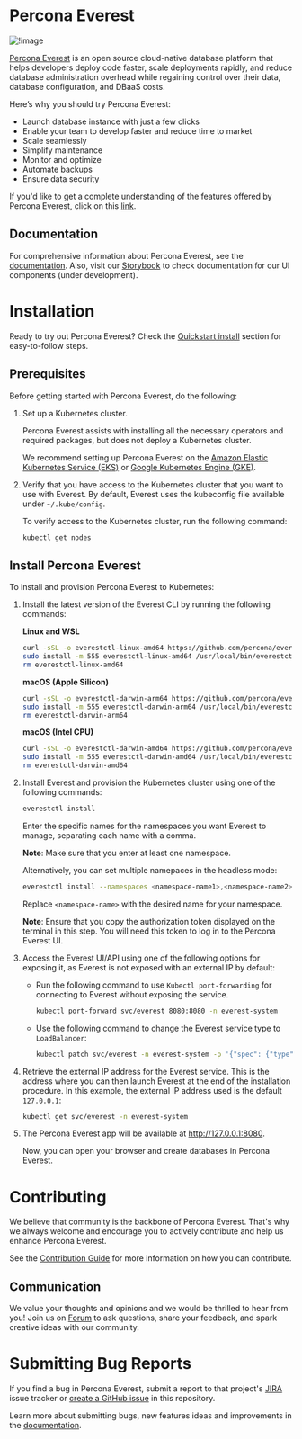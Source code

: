 # Percona Everest

![!image](logo.png)

[Percona Everest](https://docs.percona.com/everest/index.html) is an open source cloud-native database platform that helps developers deploy code faster, scale deployments rapidly, and reduce database administration overhead while regaining control over their data, database configuration, and DBaaS costs.

Here’s why you should try Percona Everest:

- Launch database instance with just a few clicks
- Enable your team to develop faster and reduce time to market
- Scale seamlessly
- Simplify maintenance
- Monitor and optimize
- Automate backups
- Ensure data security

If you'd like to get a complete understanding of the features offered by Percona Everest, click on this [link](https://percona.community/projects/everest/).

## Documentation

For comprehensive information about Percona Everest, see the [documentation](https://docs.percona.com/everest/index.html).
Also, visit our [Storybook](https://percona.github.io/everest/) to check documentation for our UI components (under development).

# Installation

Ready to try out Percona Everest? Check the [Quickstart install](https://docs.percona.com/everest/quickstart-guide/quick-install.html) section for easy-to-follow steps. 

## Prerequisites

Before getting started with Percona Everest, do the following:

1. Set up a Kubernetes cluster. 

    Percona Everest assists with installing all the necessary operators and required packages, but does not deploy a Kubernetes cluster.

    We recommend setting up Percona Everest on the [Amazon Elastic Kubernetes Service (EKS)](https://docs.percona.com/everest/quickstart-guide/eks.html) or [Google Kubernetes Engine (GKE)](https://docs.percona.com/everest/quickstart-guide/gke.html).

2. Verify that you have access to the Kubernetes cluster that you want to use with Everest. By default, Everest uses the kubeconfig file available under `~/.kube/config`. 

    To verify access to the Kubernetes cluster, run the following command:
   
    ```sh 
    kubectl get nodes
    ```

## Install Percona Everest

To install and provision Percona Everest to Kubernetes:


1. Install the latest version of the Everest CLI by running the following commands:

    **Linux and WSL**
        
    ```sh
    curl -sSL -o everestctl-linux-amd64 https://github.com/percona/everest/releases/latest/download/everestctl-linux-amd64
    sudo install -m 555 everestctl-linux-amd64 /usr/local/bin/everestctl
    rm everestctl-linux-amd64
    ```

    **macOS (Apple Silicon)**

    ```sh
    curl -sSL -o everestctl-darwin-arm64 https://github.com/percona/everest/releases/latest/download/everestctl-darwin-arm64
    sudo install -m 555 everestctl-darwin-arm64 /usr/local/bin/everestctl
    rm everestctl-darwin-arm64
    ```

    **macOS (Intel CPU)**

    ```sh
    curl -sSL -o everestctl-darwin-amd64 https://github.com/percona/everest/releases/latest/download/everestctl-darwin-amd64
    sudo install -m 555 everestctl-darwin-amd64 /usr/local/bin/everestctl
    rm everestctl-darwin-amd64
    ```

2. Install Everest and provision the Kubernetes cluster using one of the following commands:

    ```sh
    everestctl install
    ```

    Enter the specific names for the namespaces you want Everest to manage, separating each name with a comma.

    **Note**: Make sure that you enter at least one namespace.

    Alternatively, you can set multiple namepaces in the headless mode:

      ```sh
      everestctl install --namespaces <namespace-name1>,<namespace-name2> --operator.mongodb=true --operator.postgresql=true --operator.xtradb-cluster=true --skip-wizard
      ```
    
    Replace `<namespace-name>` with the desired name for your namespace.

    **Note**: Ensure that you copy the authorization token displayed on the terminal in this step. You will need this token to log in to the Percona Everest UI.    

3. Access the Everest UI/API using one of the following options for exposing it, as Everest is not exposed with an external IP by default:

    * Run the following command to use `Kubectl port-forwarding` for connecting to Everest without exposing the service.

        ```sh
        kubectl port-forward svc/everest 8080:8080 -n everest-system
        ``` 

    * Use the following command to change the Everest service type to `LoadBalancer`:
                    
      ```sh
      kubectl patch svc/everest -n everest-system -p '{"spec": {"type": "LoadBalancer"}}'
      ```

4. Retrieve the external IP address for the Everest service. This is the address where you can then launch Everest at the end of the installation procedure. In this example, the external IP address used is the default `127.0.0.1`:  
                
    ```sh 
    kubectl get svc/everest -n everest-system
    ```
                  
5. The Percona Everest app will be available at http://127.0.0.1:8080.

    Now, you can open your browser and create databases in Percona Everest.

# Contributing

We believe that community is the backbone of Percona Everest. That's why we always welcome and encourage you to actively contribute and help us enhance Percona Everest.

See the [Contribution Guide](https://github.com/percona/everest/blob/main/CONTRIBUTING.md) for more information on how you can contribute.

## Communication

We value your thoughts and opinions and we would be thrilled to hear from you! Join us on [Forum](https://forums.percona.com/c/percona-everest) to ask questions, share your feedback, and spark creative ideas with our community.


# Submitting Bug Reports

If you find a bug in Percona Everest, submit a report to that project's [JIRA](https://perconadev.atlassian.net/jira/software/c/projects/EVEREST/boards/65) issue tracker or [create a GitHub issue](https://docs.github.com/en/issues/tracking-your-work-with-issues/creating-an-issue#creating-an-issue-from-a-repository) in this repository. 

Learn more about submitting bugs, new features ideas and improvements in the [documentation](https://docs.percona.com/everest/contribute.html).

   



